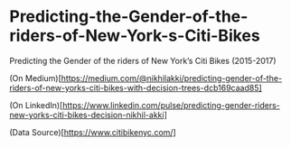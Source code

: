 # Predicting-the-Gender-of-the-riders-of-New-York-s-Citi-Bikes
Predicting the Gender of the riders of New York’s Citi Bikes (2015-2017)

(On Medium)[https://medium.com/@nikhilakki/predicting-gender-of-the-riders-of-new-yorks-citi-bikes-with-decision-trees-dcb169caad85]

(On LinkedIn)[https://www.linkedin.com/pulse/predicting-gender-riders-new-yorks-citi-bikes-decision-nikhil-akki]

(Data Source)[https://www.citibikenyc.com/]
